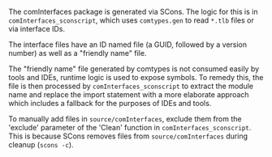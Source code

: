 The comInterfaces package is generated via SCons.
The logic for this is in `comInterfaces_sconscript`, which uses `comtypes.gen` to read `*.tlb`
files or via interface IDs.

The interface files have an ID named file (a GUID, followed by a version number) as well as a
"friendly name" file.

The "friendly name" file generated by comtypes is not consumed easily by tools and IDEs,
runtime logic is used to expose symbols.
To remedy this, the file is then processed by `comInterfaces_sconscript` to extract the module
name and replace the import statement with a more elaborate approach which includes a fallback
for the purposes of IDEs and tools.

To manually add files in `source/comInterfaces`, exclude them from the 'exclude' parameter of the 'Clean' function in `comInterfaces_sconscript`.
This is because SCons removes files from `source/comInterfaces` during cleanup (`scons -c`).
